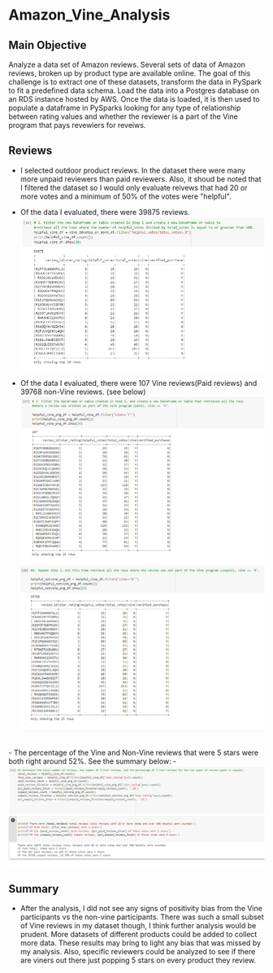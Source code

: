 # Amazon_Vine_Analysis


## Main Objective

Analyze a data set of Amazon reviews. Several sets of data of Amazon reviews, broken up by product type are available online. The goal of this challenge is to extract one of these datasets, transform the data in PySpark to fit a predefined data schema. Load the data into a Postgres database on an RDS instance hosted by AWS.
Once the data is loaded, it is then used to populate a dataframe in PySparks looking for any type of relationship between rating values and whether the reviewer is a part of the Vine program that pays revewiers for reveiws.

## Reviews

- I selected outdoor product reviews. In the dataset there were many more unpaid reviewers than paid reviewers. Also, it shoud be noted that I filtered the dataset so I would only evaluate reivews that had 20 or more votes and a minimum of 50% of the votes were "helpful". 
- Of the data I evaluated, there were 39875 reviews. 
<img src = https://github.com/AaronAKTX/Amazon_Vine_Analysis/blob/main/resources/total_helpful%20reviews.PNG> <br />

- Of the data I evaluated, there were 107 Vine reviews(Paid reviews) and 39768 non-Vine reviews. (see below)
<img src = https://github.com/AaronAKTX/Amazon_Vine_Analysis/blob/main/resources/vine%20reviews.PNG> <br />
<img src = https://github.com/AaronAKTX/Amazon_Vine_Analysis/blob/main/resources/non-vine%20reviews.PNG> <br />
<br />
- The percentage of the Vine and Non-Vine reviews that were 5 stars were both right around 52%. See the summary below:
- 
<img src = https://github.com/AaronAKTX/Amazon_Vine_Analysis/blob/main/resources/summary.PNG> <br />

## Summary
- After the analysis, I did not see any signs of positivity bias from the Vine participants vs the non-vine participants. There was such a small subset of Vine reviews in my dataset though, I think further analysis would be prudent. More datasets of different products could be added to collect more data. These results may bring to light any bias that was missed by my analysis. Also, specific reviewers could be analyzed to see if there are viners out there just popping 5 stars on every product they review.
